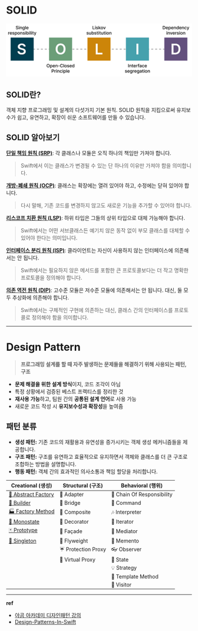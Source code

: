 
# SOLID
![solid-image](./images/SOLID-image.png)
## SOLID란? 
객체 지향 프로그래밍 및 설계의 다섯가지 기본 원칙.
SOLID 원칙을 지킴으로써 유지보수가 쉽고, 유연하고, 확장이 쉬운 소프트웨어를 만들 수 있습니다.
## SOLID 알아보기
[**단일 책임 원칙 (SRP)**](./SOLID/SRP.md): 각 클래스나 모듈은 오직 하나의 책임만 가져야 합니다. 
> Swift에서 이는 클래스가 변경될 수 있는 단 하나의 이유만 가져야 함을 의미합니다.

[**개방-폐쇄 원칙 (OCP)**](./SOLID/OCP.md): 클래스는 확장에는 열려 있어야 하고, 수정에는 닫혀 있어야 합니다. 
> 다시 말해, 기존 코드를 변경하지 않고도 새로운 기능을 추가할 수 있어야 합니다.

[**리스코프 치환 원칙 (LSP)**](./SOLID/LSP.md): 하위 타입은 그들의 상위 타입으로 대체 가능해야 합니다. 
> Swift에서는 어떤 서브클래스든 예기치 않은 동작 없이 부모 클래스를 대체할 수 있어야 한다는 의미입니다.

[**인터페이스 분리 원칙 (ISP)**](./SOLID/ISP.md): 클라이언트는 자신이 사용하지 않는 인터페이스에 의존해서는 안 됩니다.
> Swift에서는 필요하지 않은 메서드를 포함한 큰 프로토콜보다는 더 작고 명확한 프로토콜을 정의해야 합니다.

[**의존 역전 원칙 (DIP)**](./SOLID/DIP.md): 고수준 모듈은 저수준 모듈에 의존해서는 안 됩니다. 대신, 둘 모두 추상화에 의존해야 합니다. 
> Swift에서는 구체적인 구현에 의존하는 대신, 클래스 간의 인터페이스를 프로토콜로 정의해야 함을 의미합니다.

---
# Design Pattern

> **프로그래밍 설계를 할 때 자주 발생하는 문제들을 해결하기 위해 사용되는 패턴, 구조**
- **문제 해결을 위한 설계 방식**이지, 코드 조각이 아님
- 특정 상황에서 검증된 베스트 프랙티스를 정리한 것
- **재사용 가능**하고, 팀원 간의 **공통된 설계 언어**로 사용 가능
- 새로운 코드 작성 시 **유지보수성과 확장성**을 높여줌
## 패턴 분류
- **생성 패턴:** 기존 코드의 재활용과 유연성을 증가시키는 객체 생성 메커니즘들을 제공합니다.
- **구조 패턴:** 구조를 유연하고 효율적으로 유지하면서 객체와 클래스를 더 큰 구조로 조합하는 방법을 설명합니다.
- **행동 패턴:** 객체 간의 효과적인 의사소통과 책임 할당을 처리합니다.

| Creational (생성)                                                            | Structural (구조)    | Behavioral (행위)            |
| -------------------------------------------------------------------------- | ------------------ | -------------------------- |
| [🌰 Abstract Factory](./Design%20Pattern/Creational/Abstract%20Factory.md) | 🔌 Adapter         | 🐝 Chain Of Responsibility |
| [👷 Builder](./Design%20Pattern/Creational/Builder.md)                     | 🌉 Bridge          | 👫 Command                 |
| [🏭 Factory Method](./Design%20Pattern/Creational/Factory%20Method.md)     | 🌿 Composite       | 🎶 Interpreter             |
| [🔂 Monostate](./Design%20Pattern/Creational/Monostate.md)                 | 🍧 Decorator       | 🍫 Iterator                |
| [🃏 Prototype](./Design%20Pattern/Creational/Prototype.md)                 | 🎁 Façade          | 💐 Mediator                |
| [💍 Singleton](./Design%20Pattern/Creational/Singleton.md)                 | 🍃 Flyweight       | 💾 Memento                 |
|                                                                            | ☔ Protection Proxy | 👓 Observer                |
|                                                                            | 🍬 Virtual Proxy   | 🐉 State                   |
|                                                                            |                    | 💡 Strategy                |
|                                                                            |                    | 📝 Template Method         |
|                                                                            |                    | 🏃 Visitor                 |

---
**ref**
- [야곰 아카데미 디자인패턴 강의](https://yagom.net/courses/design-pattern-in-swift/)
- [Design-Patterns-In-Swift](https://github.com/ochococo/Design-Patterns-In-Swift)